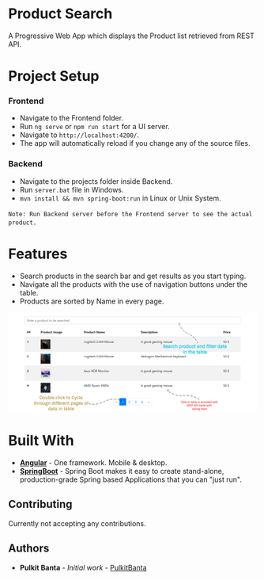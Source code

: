 # Product Search

A Progressive Web App which displays the Product list retrieved from REST API.

# Project Setup

### Frontend

- Navigate to the Frontend folder.
- Run `ng serve` or `npm run start` for a UI server.
- Navigate to `http://localhost:4200/`.
- The app will automatically reload if you change any of the source files.

### Backend

- Navigate to the projects folder inside Backend.
- Run `server.bat` file in Windows.
- `mvn install && mvn spring-boot:run` in Linux or Unix System.

`Note: Run Backend server before the Frontend server to see the actual product.`

# Features
- Search products in the search bar and get results as you start typing.
- Navigate all the products with the use of navigation buttons under the table.
- Products are sorted by Name in every page.

![Features](screenshots/features.png)

# Built With

- **[Angular](https://angular.io/)** - One framework. Mobile & desktop.
- **[SpringBoot](https://spring.io/projects/spring-boot)** - Spring Boot makes it easy to create stand-alone, production-grade Spring based Applications that you can "just run".

## Contributing

Currently not accepting any contributions.

## Authors

- **Pulkit Banta** - _Initial work_ - [PulkitBanta](https://github.com/PulkitBanta/)
